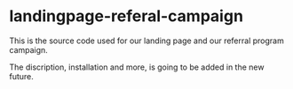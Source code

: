 # landingpage-referal-campaign
This is the source code used for our landing page and our referral program campaign.

The discription, installation and more, is going to be added in the new future.
